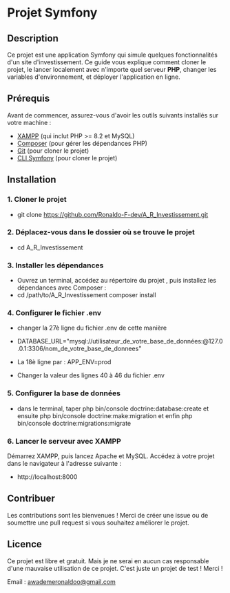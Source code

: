 # Projet Symfony
## Description

Ce projet est une application Symfony qui simule quelques fonctionnalités d'un site d'investissement. Ce guide vous explique comment cloner le projet, le lancer localement avec n'importe quel serveur **PHP**, changer les variables d'environnement, et déployer l'application en ligne.

## Prérequis

Avant de commencer, assurez-vous d'avoir les outils suivants installés sur votre machine :

* [XAMPP](https://www.apachefriends.org/fr/index.html) (qui inclut PHP >= 8.2 et MySQL)
* [Composer](https://getcomposer.org/) (pour gérer les dépendances PHP)
* [Git](https://git-scm.com/) (pour cloner le projet)
* [CLI Symfony](https://git-scm.com/) (pour cloner le projet)

## Installation

### 1. Cloner le projet

* git clone https://github.com/Ronaldo-F-dev/A_R_Investissement.git

### 2. Déplacez-vous dans le dossier où se trouve le projet
* cd A_R_Investissement

### 3. Installer les dépendances

* Ouvrez un terminal, accédez au répertoire du projet , puis installez les dépendances avec Composer :
* cd /path/to/A_R_Investissement composer install

### 4. Configurer le fichier .env

* changer la 27è ligne du fichier .env de cette manière

* DATABASE_URL="mysql://utilisateur_de_votre_base_de_données:@127.0.0.1:3306/nom_de_votre_base_de_donnees"
* La 18è ligne par : APP_ENV=prod
* Changer la valeur des lignes 40 à 46 du fichier .env


### 5. Configurer la base de données

* dans le terminal, taper php bin/console doctrine:database:create et ensuite php bin/console doctrine:make:migration et enfin php bin/console doctrine:migrations:migrate


### 6. Lancer le serveur avec XAMPP

Démarrez XAMPP, puis lancez Apache et MySQL.
Accédez à votre projet dans le navigateur à l'adresse suivante :

* http://localhost:8000


## Contribuer

Les contributions sont les bienvenues ! Merci de créer une issue ou de soumettre une pull request si vous souhaitez améliorer le projet.

## Licence

Ce projet est libre et gratuit. Mais je ne serai en aucun cas responsable d'une mauvaise utilisation de ce projet. C'est juste un projet de test !
Merci !

Email : awademeronaldoo@gmail.com